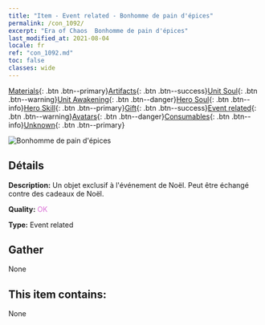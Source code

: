 ```yaml
---
title: "Item - Event related - Bonhomme de pain d'épices"
permalink: /con_1092/
excerpt: "Era of Chaos  Bonhomme de pain d'épices"
last_modified_at: 2021-08-04
locale: fr
ref: "con_1092.md"
toc: false
classes: wide
---
```

 [Materials](/ItemsFR/){: .btn .btn--primary}[Artifacts](/ItemsFR/Artifacts/){: .btn .btn--success}[Unit Soul](/ItemsFR/UnitSoul/){: .btn .btn--warning}[Unit Awakening](/ItemsFR/UnitAwakening/){: .btn .btn--danger}[Hero Soul](/ItemsFR/HeroSoul/){: .btn .btn--info}[Hero Skill](/ItemsFR/HeroSkill/){: .btn .btn--primary}[Gift](/ItemsFR/Gift/){: .btn .btn--success}[Event related](/ItemsFR/Events/){: .btn .btn--warning}[Avatars](/ItemsFR/Avatars/){: .btn .btn--danger}[Consumables](/ItemsFR/Consumables/){: .btn .btn--info}[Unknown](/ItemsFR/Unknown/){: .btn .btn--primary}

 ![Bonhomme de pain d'épices](/images/t/i_690018.png)

## Détails
 **Description:** Un objet exclusif à l'événement de Noël. Peut être échangé contre des cadeaux de Noël.

 **Quality:** <span style="color: #DA70D6">OK</span>

 **Type:** Event related

## Gather

  None

## This item contains:

  None

